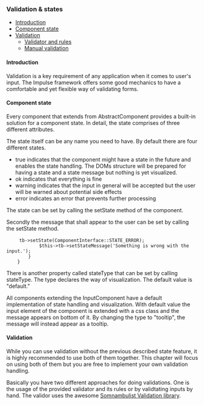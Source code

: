 <h3 class="doc-title">Validation & states</h3>

- [Introduction](#introduction)
- [Component state](#component-state)
- [Validation](#validation)
    - [Validator and rules](#validator-and-rules)
    - [Manual validation](#manual-validation)

<h4><a id="introduction">Introduction</a></h4>
Validation is a key requirement of any application when it comes to user's input. The Impulse framework offers some good mechanics to have a comfortable and yet flexible way of validating forms. 

<h4><a id="component-state">Component state</a></h4>

Every component that extends from <span class="code-hint">AbstractComponent</span> provides a built-in solution for a component state. In detail, the state comprises of three different attributes.

The state itself can be any name you need to have. By default there are four different states. 

- <span class="code-hint">true</span> indicates that the component might have a state in the future and enables the state handling. The DOMs structure will be prepared for having a state and a state message but nothing is yet visualized. 
- <span class="code-hint">ok</span> indicates that everything is fine
- <span class="code-hint">warning</span> indicates that the input in general will be accepted but the user will be warned about potential side effects
- <span class="code-hint">error</span> indicates an error that prevents further processing

The state can be set by calling the <span class="code-hint">setState</span> method of the component.

Secondly the message that shall appear to the user can be set by calling the <span class="code-hint">setState</span> method.

<pre class="code-white line-numbers language-php">
	<code class="imp-code language-php"><?php
    namespace App\Controller;

    use Impulse\ImpulseBundle\Controller\AbstractController;
    use Impulse\ImpulseBundle\UI\Components\Textbox;
    use Impulse\ImpulseBundle\UI\Components\ComponentInterface;
    use Impulse\ImpulseBundle\Execution\Events\Event;


    class MyController extends AbstractController
    {
        private ?Textbox $tb = null;
        
        public function afterCreate(Event $event): void
        {
            parent::afterCreate($event);
            $this->tb->setState(ComponentInterface::STATE_ERROR);
            $this->tb->setStateMessage('Something is wrong with the input.');
        }
    }</code>
</pre>

There is another property called <span class="code-hint">stateType</span> that can be set by calling <span class="code-hint">stateType</span>. The type declares the way of visualization. The default value is "default."

All components extending the InputComponent have a default implementation of state handling and visualization. With default value the input element of the component is extended with a css class and the message appears on bottom of it. By changing the type to "tooltip", the message will instead appear as a tooltip.

<h4><a id="component-state">Validation</a></h4>

While you can use validation without the previous described state feature, it is highly recommended to use both of them together. This chapter will focus on using both of them but you are free to implement your own validation handling. 

Basically you have two different approaches for doing validations. One is the usage of the provided validator and its rules or by validtating inputs by hand. The validor uses the awesome <a href="https://github.com/floriankraemer/validation" target="_blank">Somnambulist Validation library</a>.
